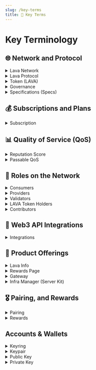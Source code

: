 ```yaml
---
slug: /key-terms
title: 📝 Key Terms
---
```


# Key Terminology 

## 🌐 Network and Protocol

<details>
  <summary> Lava Network </summary> 

  Lava Network is a modular data access layer for blockchains, designed to provide fast, reliable, and cost-efficient data services.

</details>

<details>
  <summary> Lava Protocol </summary> 

  The practical implementation of Lava's features in code, both on and off-chain.
</details>

<details>
  <summary> Token (LAVA) </summary> 

  LAVA is the native digital asset of the Lava Network, central to its economic model. It serves multiple purposes within the network, including as a means to pay for gas fees required for transactions, a governance token allowing holders to participate in network decisions, and as rewards distributed to validators, providers, and contributors. 
</details>

<details>
  <summary> Governance </summary> 

  The decentralized decision-making process in Lava Network, where token holders have control over key aspects.
</details>

<details>
  <summary> Specifications (Specs) </summary>

  Modular blueprints for Lava's multichain and multi-API support, defining chain and method requirements, costs, and verifications. Specs are the minimum module necessary for Lava API support.
</details>

## 💰 Subscriptions and Plans

<details>
  <summary> Subscription </summary> 

  Commitments made by consumers to access Lava Network's services, which include pricing, resource allocation, and usage rules. Cosumers can buy 
  subscriptions by reaching out to the Lava team.
</details>


## 📊 Quality of Service (QoS)

<details>
<summary> Reputation Score </summary> 

  A performance score designed to ensure a high Quality of Service (QoS) for consumers, enabling monitoring and customization of provider performance.
</details>

<details>
  <summary> Passable QoS </summary> 

  A simplified binary metric indicating whether a relay meets a minimum usability standard, influencing payouts and penalties.
</details>

## 👥 Roles on the Network

<details>
  <summary>Consumers</summary> 

  AI agetnts, wallets, explorers, dApps, enterprises or individuals who need API access to various blokchchains. Consumers can purchase subscription plans to access blockchain data at specific rates, offered through the Lava protocol.
</details>

<details>
  <summary> Providers </summary> 

  Entities that stake tokens to offer services to consumers, playing a critical role in maintaining data integrity.
</details>

<details>
  <summary> Validators </summary> 

  Network participants who stake tokens to secure the network, create blocks, execute transactions, and vote on important matters.
</details>

<details>
  <summary> LAVA Token Holders </summary> 

  Individuals who hold LAVA tokens, with the option to delegate tokens, participate in governance, and potentially earn rewards.
</details>

<details>
  <summary> Contributors </summary> 

  Members of the network who create and maintain RPC and API specifications and software, while also participating in the community through bounties and contributions.
</details>

## 🔌 Web3 API Integrations

<details>
  <summary> Integrations </summary> 

  Compatibility with well-known libraries like CosmJS, Web3JS, EthersJS, and viem, making it easier for developers to interact with the Lava Network.
</details>

## 🏅 Product Offerings

<details>
  <summary> Lava Info </summary> 

  A [web application](https://info.lavanet.xyz/?utm_source=homepage&utm_medium=navbar&utm_campaign=website+to+info) providing insights into the Lava protocol, including data on relays, Compute Unit (CU) usage, provider statistics, and more.
</details>

<details>
  <summary> Rewards Page </summary> 

  A [web application](https://rewards.lavanet.xyz/provider_rewards) providing Lava RPC providers and validators insights into the monthly rewards earned from different revenue streams.
</details>



 <details>
  <summary> Gateway </summary> 

  A management system, developed by MagmaDevs team, that empowers consumers to  access endpoints at a higher rate, and manage policies without the need for running nodes or consumers themselves.
</details>

<details>
  <summary> Infra Manager (Server Kit) </summary> 

  An open source smart router that load balances the nodes, optimizing for 100% uptime and maximum speed.
</details>



## 🎖️ Pairing, and Rewards


<details>
  <summary> Pairing </summary> 

  A time-based mechanism ensuring that consumers are connected to the most suitable service providers based on various factors like location, preferences, and more.
</details>

<details>
  <summary> Rewards </summary> 

  In LAVA tokens, these incentivize honest participation in the Lava Network, distributed to validators, providers, and contributors for their contributions and services.
</details>

## Accounts & Wallets 

<details>
<summary> Keyring </summary>

The keyring holds the private/public keypairs used to interact with a node. For instance, a validator key needs to be set up before running the blockchain node, so that blocks can be correctly signed. The private key can be stored in different locations, called "backends", such as a file or the operating system's own key storage. <a href="https://docs.cosmos.network/main/run-node/keyring">(learn more here)</a>
</details>

<details>
<summary>Keypair</summary>

A keypair in the context of the Lava Network consists of two essential components: a public key and a private key. This cryptographic pair is crucial for securing accounts and authorizing transactions within the Lava ecosystem.
</details>

<details>
<summary> Public Key </summary>

A public key is a cryptographic key that is openly shared and used for various purposes, including encrypting data, verifying digital signatures, and establishing secure communication within the Lava Network. It is one half of a key pair, with the other half being the private key. Public keys are essential for securing Lava assets, verifying transactions, and ensuring data integrity.

Example Key: `lava@16g2y9l2zj5yrwcftd6lrwepnhjnl0f2gd70tjg`

</details>

<details>
<summary> Private Key </summary>

In the Lava Network, a private key is a highly confidential and secret cryptographic key that forms a key pair with a corresponding public key. The private key is used for critical tasks such as decrypting data, signing transactions, and providing access to Lava assets and sensitive information. It should be securely stored and never shared publicly, as it grants full control and ownership over cryptographic assets and secure communications.

Example Key: (`64 character hexadecimal string`)
</details>